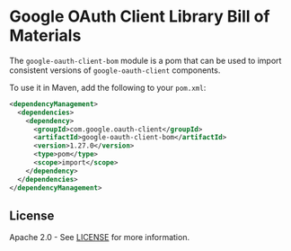 # Google OAuth Client Library Bill of Materials

The `google-oauth-client-bom` module is a pom that can be used to import consistent 
versions of `google-oauth-client` components.

To use it in Maven, add the following to your `pom.xml`:

[//]: # ({x-version-update-start:google-oauth-client:released})
```xml
<dependencyManagement>
  <dependencies>
    <dependency>
      <groupId>com.google.oauth-client</groupId>
      <artifactId>google-oauth-client-bom</artifactId>
      <version>1.27.0</version>
      <type>pom</type>
      <scope>import</scope>
    </dependency>
  </dependencies>
</dependencyManagement>
```
[//]: # ({x-version-update-end})

## License

Apache 2.0 - See [LICENSE] for more information.

[LICENSE]: https://github.com/googleapis/google-oauth-java-client/blob/master/LICENSE
